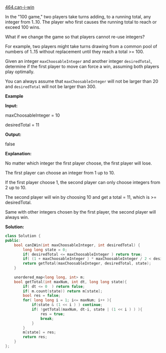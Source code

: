 [464.can-i-win](https://leetcode.com/problems/can-i-win/)  

In the "100 game," two players take turns adding, to a running total, any integer from 1..10. The player who first causes the running total to reach or exceed 100 wins.

What if we change the game so that players cannot re-use integers?

For example, two players might take turns drawing from a common pool of numbers of 1..15 without replacement until they reach a total >= 100.

Given an integer `maxChoosableInteger` and another integer `desiredTotal`, determine if the first player to move can force a win, assuming both players play optimally.

You can always assume that `maxChoosableInteger` will not be larger than 20 and `desiredTotal` will not be larger than 300.

**Example**

  
**Input:**
  
maxChoosableInteger = 10
  
desiredTotal = 11
  

  
**Output:**
  
false
  

  
**Explanation:**
  
No matter which integer the first player choose, the first player will lose.
  
The first player can choose an integer from 1 up to 10.
  
If the first player choose 1, the second player can only choose integers from 2 up to 10.
  
The second player will win by choosing 10 and get a total = 11, which is >= desiredTotal.
  
Same with other integers chosen by the first player, the second player will always win.  



**Solution:**  

```cpp
class Solution {
public:
    bool canIWin(int maxChoosableInteger, int desiredTotal) {
        long long state = 0;
        if( desiredTotal <= maxChoosableInteger ) return true;
        if( (1 + maxChoosableInteger ) * maxChoosableInteger / 2 < desiredTotal ) return false;
        return getTotal(maxChoosableInteger, desiredTotal, state);
    }
    
    unordered_map<long long, int> m;
    bool getTotal(int maxNum, int dt, long long state){
        if( dt <= 0  ) return false;
        if( m.count(state)) return m[state];
        bool res = false;
        for( long long i = 1; i<= maxNum; i++ ){
            if(state & (1 << i ) ) continue;
            if( !getTotal(maxNum, dt-i, state | (1 << i ) ) ){
                res = true;
                break;
            }
        }
        m[state] = res;
        return res;
    }
};
```
      